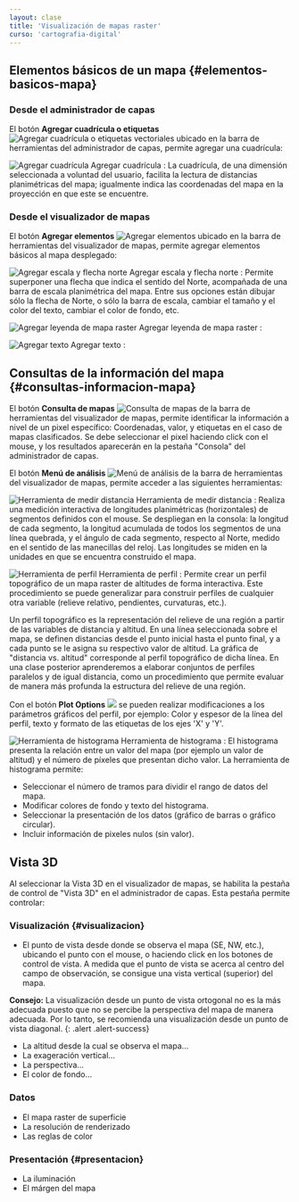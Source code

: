 ```yaml
---
layout: clase
title: 'Visualización de mapas raster'
curso: 'cartografia-digital'
---
```

<!-- clase: 5 -->

## Elementos básicos de un mapa {#elementos-basicos-mapa}

### Desde el administrador de capas

El botón **Agregar cuadrícula o etiquetas** ![Agregar cuadrícula o etiquetas vectoriales](/cartografia-digital/images/clase-02/layer-more.png) ubicado en la barra de herramientas del administrador de capas, permite agregar una cuadrícula:

![Agregar cuadrícula](/cartografia-digital/images/clase-02/layer-grid-add.png) Agregar cuadrícula
: La cuadrícula, de una dimensión seleccionada a voluntad del usuario, facilita la lectura de distancias planimétricas del mapa; igualmente indica las coordenadas del mapa en la proyección en que este se encuentre.

### Desde el visualizador de mapas

El botón **Agregar elementos** ![Agregar elementos](/cartografia-digital/images/clase-02/overlay-add.png) ubicado en la barra de herramientas del visualizador de mapas, permite agregar elementos básicos al mapa desplegado:

![Agregar escala y flecha norte](/cartografia-digital/images/clase-02/scalebar-add.png) Agregar escala y flecha norte
: Permite superponer una flecha que indica el sentido del Norte, acompañada de una barra de escala planimétrica del mapa. Entre sus opciones están dibujar sólo la flecha de Norte, o sólo la barra de escala, cambiar el tamaño y el color del texto, cambiar el color de fondo, etc.

![Agregar leyenda de mapa raster](/cartografia-digital/images/clase-02/legend-add.png) Agregar leyenda de mapa raster
:

![Agregar texto](/cartografia-digital/images/clase-02/text-add.png) Agregar texto
:

## Consultas de la información del mapa {#consultas-informacion-mapa}

El botón **Consulta de mapas** ![Consulta de mapas](/cartografia-digital/images/clase-02/info.png) de la barra de herramientas del visualizador de mapas, permite identificar la información a nivel de un pixel específico: Coordenadas, valor, y etiquetas en el caso de mapas clasificados. Se debe seleccionar el pixel haciendo click con el mouse, y los resultados aparecerán en la pestaña "Consola" del administrador de capas.

El botón **Menú de análisis** ![Menú de análisis](/cartografia-digital/images/clase-02/layer-raster-analyze.png) de la barra de herramientas del visualizador de mapas, permite acceder a las siguientes herramientas:

![Herramienta de medir distancia](/cartografia-digital/images/clase-02/measure-length.png) Herramienta de medir distancia
: Realiza una medición interactiva de longitudes planimétricas (horizontales) de segmentos definidos con el mouse. Se despliegan en la consola: la longitud de cada segmento, la longitud acumulada de todos los segmentos de una línea quebrada, y el ángulo de cada segmento, respecto al Norte, medido en el sentido de las manecillas del reloj. Las longitudes se miden en la unidades en que se encuentra construido el mapa.

![Herramienta de perfil](/cartografia-digital/images/clase-02/layer-raster-profile.png) Herramienta de perfil
: Permite crear un perfil topográfico de un mapa raster de altitudes de forma interactiva. Este procedimiento se puede generalizar para construir perfiles de cualquier otra variable (relieve relativo, pendientes, curvaturas, etc.).

Un perfil topográfico es la representación del relieve de una región a partir de las variables de distancia y altitud. En una línea seleccionada sobre el mapa, se definen distancias desde el punto inicial hasta el punto final, y a cada punto se le asigna su respectivo valor de altitud. La gráfica de "distancia vs. altitud" corresponde al perfil topográfico de dicha línea. En una clase posterior aprenderemos a elaborar conjuntos de perfiles paralelos y de igual distancia, como un procedimiento que permite evaluar de manera más profunda la estructura del relieve de una región.

Con el botón **Plot Options** ![](/cartografia-digital/images/clase-02/settings.png) se pueden realizar modificaciones a los parámetros gráficos del perfil, por ejemplo: Color y espesor de la línea del perfil, texto y formato de las etiquetas de los ejes 'X' y 'Y'.

![Herramienta de histograma](/cartografia-digital/images/clase-02/layer-raster-histogram.png) Herramienta de histograma
: El histograma presenta la relación entre un valor del mapa (por ejemplo un valor de altitud) y el número de píxeles que presentan dicho valor. La herramienta de histograma permite:

- Seleccionar el número de tramos para dividir el rango de datos del mapa.
- Modificar colores de fondo y texto del histograma.
- Seleccionar la presentación de los datos (gráfico de barras o gráfico circular).
- Incluir información de pixeles nulos (sin valor).

## Vista 3D

Al seleccionar la Vista 3D en el visualizador de mapas, se habilita la pestaña de control de "Vista 3D" en el administrador de capas. Esta pestaña permite controlar:

### Visualización {#visualizacion}

- El punto de vista desde donde se observa el mapa (SE, NW, etc.), ubicando el punto con el mouse, o haciendo click en los botones de control de vista. A medida que el punto de vista se acerca al centro del campo de observación, se consigue una vista vertical (superior) del mapa.

**Consejo:** La visualización desde un punto de vista ortogonal no es la más adecuada puesto que no se percibe la perspectiva del mapa de manera adecuada. Por lo tanto, se recomienda una visualización desde un punto de vista diagonal.
{: .alert .alert-success}

- La altitud desde la cual se observa el mapa...
- La exageración vertical...
- La perspectiva...
- El color de fondo...

### Datos

- El mapa raster de superficie
- La resolución de renderizado
- Las reglas de color

### Presentación {#presentacion}

- La iluminación
- El márgen del mapa
